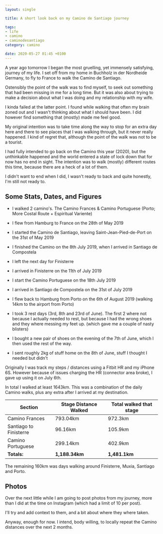 ```yaml
---
layout: single

title: A short look back on my Camino de Santiago journey

tags:
- life
- camino
- caminodesantiago
category: camino

date: 2020-05-27 01:45 +0100
---
```


A year ago tomorrow I began the most gruelling, yet immensely satisfying, journey of my life. I set off from my home in Buchholz in der Nordheide Germany, to fly to France to walk the Camino de Santiago.

Ostensibly the point of the walk was to find myself, to seek out something that had been missing in me for a long time. But it was also about trying to make a decision about what I was doing and my relationship with my wife.

I kinda failed at the latter point. I found while walking that often my brain zoned out and I wasn't thinking about what I should have been. I did however find something that (mostly) made me feel good.

My original intention was to take time along the way to stop for an extra day here and there to see places that I was walking through, but it never really happened. I kind of regret that, although the point of the walk was not to be a tourist.

I had fully intended to go back on the Camino this year (2020), but the unthinkable happened and the world entered a state of lock down that for now has no end in sight. The intention was to walk (mostly) different routes this time, because there are a heck of a lot of them.

I didn't want to end when I did, I wasn't ready to back and quite honestly, I'm still not ready to.

## Some Stats, Dates, and Figures

- I walked 2 camino's. The Camino Frances & Camino Portuguese (Porto; More Costal Route + Espiritual Variente) 
- I flew from Hamburg to France on the 28th of May 2019 
- I started the Camino de Santiago, leaving Saint-Jean-Pied-de-Port on the 31st of May 2019 
- I finished the Camino on the 8th July 2019, when I arrived in Santiago de Compostela 
- I left the next day for Finisterre 
- I arrived in Finisterre on the 11th of July 2019 
- I start the Camino Portuguese on the 18th July 2019 
- I arrived in Santiago de Compostela on the 31st of July 2019 
- I flew back to Hamburg from Porto on the 6th of August 2019 (walking 14km to the airport from Porto)

-  I took 3 rest days (3rd, 8th and 23rd of June). The first 2 where not because I actually needed to rest, but because I had the wrong shoes and they where messing my feet up. (which gave me a couple of nasty blisters)
- I bought a new pair of shoes on the evening of the 7th of June, which I then used the rest of the way.
- I sent roughly 2kg of stuff home on the 8th of June, stuff I thought I needed but didn't

Originally I was track my steps / distances using a Fitbit HR and my iPhone 6S. However because of issues charging the HR (connector area broke), I gave up using it on July 6th.

In total I walked at least 1643km. This was a combination of the daily Camino walks, plus any extra after I arrived at my destination.

| Section | Stage Distance Walked | Total walked that stage |
| ------- | -------- | ------- |
| Camino Frances | 793.04km | 972.3km |
| Santiago to Finisterre | 96.16km | 105.9km |
| Camino Portuguese | 299.14km | 402.9km |
| **Totals:** | **1,188.34km** | **1,481.1km** |

The remaining 160km was days walking around Finisterre, Muxia, Santiago and Porto.

## Photos

Over the next little while I am going to post photos from my journey, more than I did at the time on Instagram (which had a limit of 10 per post).

I'll try and add context to them, and a bit about where they where taken.

Anyway, enough for now. I intend, body willing, to locally repeat the Camino distances over the next 2 months.